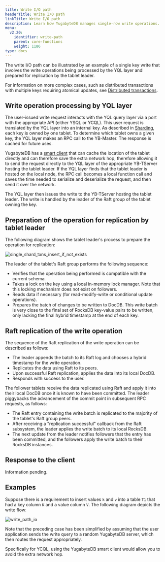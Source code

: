 ```yaml
---
title: Write I/O path
headerTitle: Write I/O path
linkTitle: Write I/O path
description: Learn how YugabyteDB manages single-row write operations.
menu:
  v2.20:
    identifier: write-path
    parent: core-functions
    weight: 1186
type: docs
---
```


The write I/O path can be illustrated by an example of a single key write that involves the write operations being processed by the YQL layer and prepared for replication by the tablet leader.

For information on more complex cases, such as distributed transactions with multiple keys requiring atomical updates, see [Distributed transactions](../../transactions/distributed-txns/).

## Write operation processing by YQL layer

The user-issued write request interacts with the YQL query layer via a port with the appropriate API (either YSQL or YCQL). This user request is translated by the YQL layer into an internal key. As described in [Sharding](../../docdb-sharding/sharding/), each key is owned by one tablet. To determine which tablet owns a given key, the YQL layer makes an RPC call to the YB-Master. The response is cached for future uses.

YugabyteDB has a [smart client](../../../drivers-orms/smart-drivers/) that can cache the location of the tablet directly and can therefore save the extra network hop, therefore allowing it to send the request directly to the YQL layer of the appropriate YB-TServer hosting the tablet leader. If the YQL layer finds that the tablet leader is hosted on the local node, the RPC call becomes a local function call and saves the time needed to serialize and deserialize the request, and then send it over the network.

The YQL layer then issues the write to the YB-TServer hosting the tablet leader. The write is handled by the leader of the Raft group of the tablet owning the key.

## Preparation of the operation for replication by tablet leader

The following diagram shows the tablet leader's process to prepare the operation for replication:

![single_shard_txns_insert_if_not_exists](/images/architecture/txn/single_shard_txns_insert_if_not_exists.svg)

The leader of the tablet's Raft group performs the following sequence:

* Verifies that the operation being performed is compatible with the current schema.
* Takes a lock on the key using a local in-memory lock manager. Note that this locking mechanism does not exist on followers.
* Reads data if necessary (for read-modify-write or conditional update operations).
* Prepares the batch of changes to be written to DocDB. This write batch is very close to the final set of RocksDB key-value pairs to be written, only lacking the final hybrid timestamp at the end of each key.

## Raft replication of the write operation

The sequence of the Raft replication of the write operation can be described as follows:

* The leader appends the batch to its Raft log and chooses a hybrid timestamp for the write operation.
* Replicates the data using Raft to its peers.
* Upon successful Raft replication, applies the data into its local DocDB.
* Responds with success to the user.

The follower tablets receive the data replicated using Raft and apply it into their local DocDB once it is known to have been committed. The leader piggybacks the advancement of the commit point in subsequent RPC requests, as follows:

* The Raft entry containing the write batch is replicated to the majority of the tablet's Raft group peers.
* After receiving a "replication successful" callback from the Raft subsystem, the leader applies the write batch to its local RocksDB.
* The next update from the leader notifies followers that the entry has been committed, and the followers apply the write batch to their RocksDB instances.

## Response to the client

Information pending.

## Examples

Suppose there is a requirement to insert values `k` and `v` into a table `T1` that had a key column `K` and a value column `V`. The following diagram depicts the write flow:

![write_path_io](/images/architecture/write_path_io.png)

Note that the preceding case has been simplified by assuming that the user application sends the write query to a random YugabyteDB server, which then routes the request appropriately.

Specifically for YCQL, using the YugabyteDB smart client would allow you to avoid the extra network hop.
